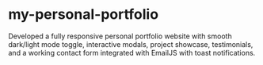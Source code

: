 # my-personal-portfolio
Developed a fully responsive personal portfolio website with smooth dark/light mode toggle, interactive modals, project showcase, testimonials, and a working contact form integrated with EmailJS with toast notifications. 
